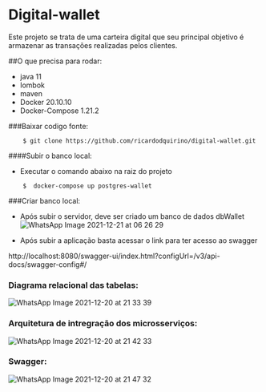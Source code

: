 # Digital-wallet

Este projeto se trata de uma carteira digital que seu principal objetivo
é armazenar as transações realizadas pelos clientes.

##O que precisa para rodar:
* java 11
* lombok
* maven
* Docker 20.10.10
* Docker-Compose 1.21.2

###Baixar codigo fonte:
```
    $ git clone https://github.com/ricardodquirino/digital-wallet.git
```
####Subir o banco local:
* Executar o comando abaixo na raiz do projeto
```
    $  docker-compose up postgres-wallet
```
###Criar banco local:
* Após subir o servidor, deve ser criado um banco de dados dbWallet  
![WhatsApp Image 2021-12-21 at 06 26 29](https://user-images.githubusercontent.com/90811094/146905878-38a9f02b-213a-4eb7-b506-0b221e6d54de.jpeg)

* Após subir a aplicação basta acessar o link para ter acesso ao swagger  

http://localhost:8080/swagger-ui/index.html?configUrl=/v3/api-docs/swagger-config#/

### Diagrama relacional das tabelas:

![WhatsApp Image 2021-12-20 at 21 33 39](https://user-images.githubusercontent.com/90811094/146858829-ec912f4e-f4a8-435a-b98d-b5db4dcbee0f.jpeg)


### Arquitetura de intregração dos microsserviços:
![WhatsApp Image 2021-12-20 at 21 42 33](https://user-images.githubusercontent.com/90811094/146858855-440d18f1-5a9a-47c4-bf38-4c1ffa86541d.jpeg)


### Swagger:
![WhatsApp Image 2021-12-20 at 21 47 32](https://user-images.githubusercontent.com/90811094/146858862-a37e1d21-a0b0-490c-9db2-35a4d008d00e.jpeg)

